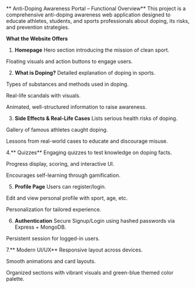 ** Anti-Doping Awareness Portal – Functional Overview**
This project is a comprehensive anti-doping awareness web application designed to educate athletes, students, and sports professionals about doping, its risks, and prevention strategies.

 **What the Website Offers**
1. **Homepage**
Hero section introducing the mission of clean sport.

Floating visuals and action buttons to engage users.

2. **What is Doping?**
Detailed explanation of doping in sports.

Types of substances and methods used in doping.

Real-life scandals with visuals.

Animated, well-structured information to raise awareness.

3. **Side Effects & Real-Life Cases**
Lists serious health risks of doping.

Gallery of famous athletes caught doping.

Lessons from real-world cases to educate and discourage misuse.

4.** Quizzes**
Engaging quizzes to test knowledge on doping facts.

Progress display, scoring, and interactive UI.

Encourages self-learning through gamification.

5. **Profile Page**
Users can register/login.

Edit and view personal profile with sport, age, etc.

Personalization for tailored experience.

6. **Authentication**
Secure Signup/Login using hashed passwords via Express + MongoDB.

Persistent session for logged-in users.

7.** Modern UI/UX**
Responsive layout across devices.

Smooth animations and card layouts.

Organized sections with vibrant visuals and green-blue themed color palette.

